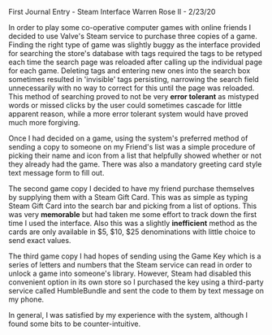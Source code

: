 First Journal Entry - Steam Interface
Warren Rose II - 2/23/20

In order to play some co-operative computer games with online friends I decided to use Valve's Steam service to purchase three copies of a game.  Finding the right type of game was slightly buggy as the interface provided for searching the store's database with tags required the tags to be retyped each time the search page was reloaded after calling up the individual page for each game.  Deleting tags and entering new ones into the search box sometimes resulted in 'invisible' tags persisting, narrowing the search field unnecessarily with no way to correct for this until the page was reloaded.  This method of searching proved to not be very **error tolerant** as mistyped words or missed clicks by the user could sometimes cascade for little apparent reason, while a more error tolerant system would have proved much more forgiving.

Once I had decided on a game, using the system's preferred method of sending a copy to someone on my Friend's list was a simple procedure of picking their name and icon from a list that helpfully showed whether or not they already had the game.  There was also a mandatory greeting card style text message form to fill out.

The second game copy I decided to have my friend purchase themselves by supplying them with a Steam Gift Card.  This was as simple as typing Steam Gift Card into the search bar and picking from a list of options.  This was very **memorable** but had taken me some effort to track down the first time I used the interface.  Also this was a slightly **inefficient** method as the cards are only available in $5, $10, $25 denominations with little choice to send exact values.

The third game copy I had hopes of sending using the Game Key which is a series of letters and numbers that the Steam service can read in order to unlock a game into someone's library.  However, Steam had disabled this convenient option in its own store so I purchased the key using a third-party service called HumbleBundle and sent the code to them by text message on my phone.

In general, I was satisfied by my experience with the system, although I found some bits to be counter-intuitive.
